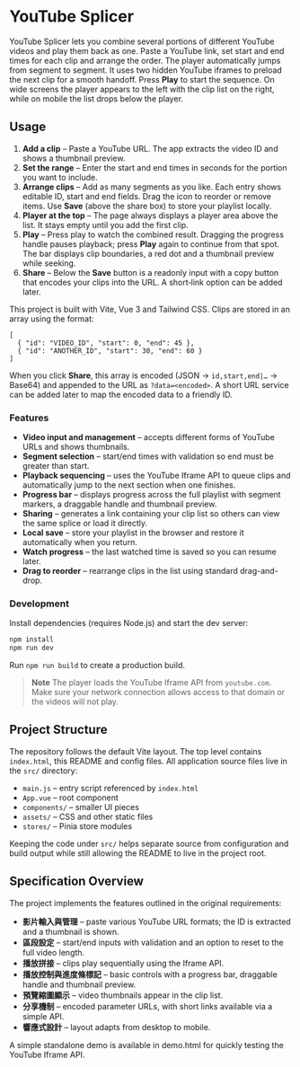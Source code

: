 # YouTube Splicer

YouTube Splicer lets you combine several portions of different YouTube videos and play them back as one. Paste a YouTube link, set start and end times for each clip and arrange the order. The player automatically jumps from segment to segment. It uses two hidden YouTube iframes to preload the next clip for a smooth handoff. Press **Play** to start the sequence. On wide screens the player appears to the left with the clip list on the right, while on mobile the list drops below the player.

## Usage

1. **Add a clip** – Paste a YouTube URL. The app extracts the video ID and shows a thumbnail preview.
2. **Set the range** – Enter the start and end times in seconds for the portion you want to include.
3. **Arrange clips** – Add as many segments as you like. Each entry shows editable ID, start and end fields. Drag the icon to reorder or remove items. Use **Save** (above the share box) to store your playlist locally.
4. **Player at the top** – The page always displays a player area above the list. It stays empty until you add the first clip.
5. **Play** – Press play to watch the combined result. Dragging the progress handle pauses playback; press **Play** again to continue from that spot. The bar displays clip boundaries, a red dot and a thumbnail preview while seeking.
6. **Share** – Below the **Save** button is a readonly input with a copy button that encodes your clips into the URL. A short‑link option can be added later.

This project is built with Vite, Vue 3 and Tailwind CSS. Clips are stored in an array using the format:

```jsonc
[
  { "id": "VIDEO_ID", "start": 0, "end": 45 },
  { "id": "ANOTHER_ID", "start": 30, "end": 60 }
]
```

When you click **Share**, this array is encoded (JSON → `id,start,end|…` → Base64) and appended to the URL as `?data=<encoded>`. A short URL service can be added later to map the encoded data to a friendly ID.

### Features

- **Video input and management** – accepts different forms of YouTube URLs and shows thumbnails.
- **Segment selection** – start/end times with validation so end must be greater than start.
- **Playback sequencing** – uses the YouTube Iframe API to queue clips and automatically jump to the next section when one finishes.
- **Progress bar** – displays progress across the full playlist with segment markers, a draggable handle and thumbnail preview.
- **Sharing** – generates a link containing your clip list so others can view the same splice or load it directly.
- **Local save** – store your playlist in the browser and restore it automatically when you return.
- **Watch progress** – the last watched time is saved so you can resume later.
- **Drag to reorder** – rearrange clips in the list using standard drag-and-drop.

### Development

Install dependencies (requires Node.js) and start the dev server:

```bash
npm install
npm run dev
```

Run `npm run build` to create a production build.

> **Note**
> The player loads the YouTube Iframe API from `youtube.com`. Make sure your
> network connection allows access to that domain or the videos will not play.

## Project Structure

The repository follows the default Vite layout. The top level contains
`index.html`, this README and config files. All application source files live in
the `src/` directory:

- `main.js` – entry script referenced by `index.html`
- `App.vue` – root component
- `components/` – smaller UI pieces
- `assets/` – CSS and other static files
- `stores/` – Pinia store modules

Keeping the code under `src/` helps separate source from configuration and
build output while still allowing the README to live in the project root.

## Specification Overview

The project implements the features outlined in the original requirements:

- **影片輸入與管理** – paste various YouTube URL formats; the ID is extracted and a thumbnail is shown.
- **區段設定** – start/end inputs with validation and an option to reset to the full video length.
- **播放拼接** – clips play sequentially using the Iframe API.
- **播放控制與進度條標記** – basic controls with a progress bar, draggable handle and thumbnail preview.
- **預覽縮圖顯示** – video thumbnails appear in the clip list.
- **分享機制** – encoded parameter URLs, with short links available via a simple API.
- **響應式設計** – layout adapts from desktop to mobile.


A simple standalone demo is available in demo.html for quickly testing the YouTube Iframe API.
